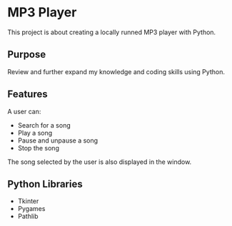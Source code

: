 # MP3 Player

This project is about creating a locally runned MP3 player with Python.

## Purpose

Review and further expand my knowledge and coding skills using Python.

## Features

A user can:
- Search for a song
- Play a song
- Pause and unpause a song
- Stop the song

The song selected by the user is also displayed in the window.

## Python Libraries
- Tkinter
- Pygames
- Pathlib
